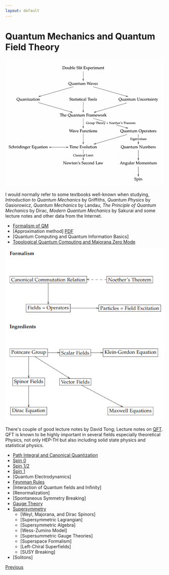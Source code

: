 ```yaml
---
layout: default
---
```


# Quantum Mechanics and Quantum Field Theory
![Map of QM](/assets/img/mapqm.png)

I would normally refer to some textbooks well-known when studying, *Introduction to Quantum Mechanics* by Griffiths, *Quantum Physics* by Gasiorowicz, *Quantum Mechanics* by Landau, *The Principle of Quantum Mechanics* by Dirac, *Modern Quantum Mechanics* by Sakurai and some lecture notes and other data from the Internet.

- [Formalism of QM](./qmformalism.html)
- [Approximation method] [PDF](https://www.damtp.cam.ac.uk/user/tong/aqm/topics2.pdf)
- [Quantum Computing and Quantum Information Basics]
- [Topological Quantum Computing and Majorana Zero Mode](./mzm.html)


![Map of QFT](/assets/img/mapqft.png)

There's couple of good lecture notes by David Tong; Lecture notes on [QFT](https://www.damtp.cam.ac.uk/user/tong/qft.html). QFT is known to be highly important in several fields especially theoretical Physics, not only HEP-TH but also including solid state physics and statistical physics.

  - [Path Integral and Canonical Quantization](./cq.html)
  - [Spin 0](./qft0.html)
  - [Spin 1/2](./qft12.html)
  - [Spin 1](./qft1.html)
  - [Quantum Electrodynamics]
  - [Feynman Rules](./feynmandiag.html)
  - [Interaction of Quantum fields and Infinity]
  - [Renormalization]
  - [Spontaneous Symmetry Breaking]
- [Gauge Theory](./gauge.html)
- [Supersymmetry](./susy.html)
  - [Weyl, Majorana, and Dirac Spinors]
  - [Supersymmetric Lagrangian]
  - [Supersymmetric Algebra]
  - [Wess-Zumino Model]
  - [Supersummetric Gauge Theories]
  - [Superspace Formalism]
  - [Left-Chiral Superfields]
  - [SUSY Breaking]
- [Solitons]

<div class="pagination">
  <a href="{{ '/Phys/Phys_content.html' | relative_url }}" class="prev-button">Previous</a>
</div>